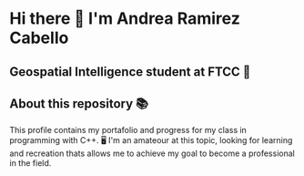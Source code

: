 # Hi there 👋 I'm Andrea Ramirez Cabello 
## Geospatial Intelligence student at FTCC 🏫
## About this repository 📚
This profile contains my portafolio and progress for my class in programming with C++. 🖥️
I'm an amateour at this topic, looking for learning and recreation thats allows me to achieve my goal to become a professional in the field.
